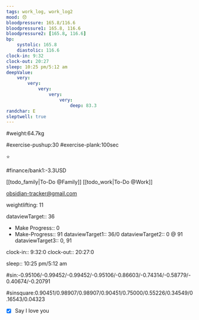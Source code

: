 ```yaml
---
tags: work_log, work_log2
mood: 😞
bloodpressure: 165.8/116.6
bloodpressure1: 165.8, 116.6
bloodpressure2: [165.8, 116.6]
bp:
    systolic: 165.8
    diastolic: 116.6
clock-in: 9:32
clock-out: 20:27
sleep: 10:25 pm/5:12 am
deepValue: 
    very: 
        very: 
            very: 
                very: 
                    very: 
                        deep: 83.3
randchar: E
sleptwell: true
---
```


#weight:64.7kg

#exercise-pushup:30
#exercise-plank:100sec


⭐


#finance/bank1:-3.3USD

[[todo_family|To-Do @Family]]
[[todo_work|To-Do @Work]]

obsidian-tracker@gmail.com

weightlifting: 11

dataviewTarget:: 36
- Make Progress:: 0
- Make-Progress:: 91
dataviewTarget1:: 36/0
dataviewTarget2:: 0 @ 91
dataviewTarget3:: 0, 91

clock-in:: 9:32:0
clock-out:: 20:27:0

sleep:: 10:25 pm/5:12 am

#sin:-0.95106/-0.99452/-0.99452/-0.95106/-0.86603/-0.74314/-0.58779/-0.40674/-0.20791

#sinsquare:0.90451/0.98907/0.98907/0.90451/0.75000/0.55226/0.34549/0.16543/0.04323

- [x] Say I love you

